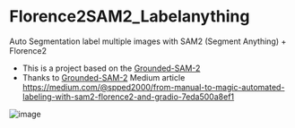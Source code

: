 # Florence2SAM2_Labelanything
Auto Segmentation label multiple images with SAM2 (Segment Anything) + Florence2

- This is a project based on the [Grounded-SAM-2](https://github.com/IDEA-Research/Grounded-SAM-2?tab=readme-ov-file#grounded-sam-2-florence-2-image-auto-labeling-demo)
- Thanks to [Grounded-SAM-2](https://github.com/IDEA-Research/Grounded-SAM-2?tab=readme-ov-file#grounded-sam-2-florence-2-image-auto-labeling-demo)
Medium article
https://medium.com/@spped2000/from-manual-to-magic-automated-labeling-with-sam2-florence2-and-gradio-7eda500a8ef1

![image](https://github.com/user-attachments/assets/69d8f8e6-3d83-429f-ac9b-e46b34d3f32f)

